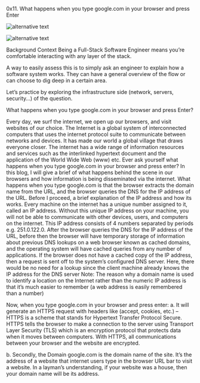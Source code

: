 0x11. What happens when you type google.com in your browser and press Enter

![alternative text](https://i.imgur.com/i9ivkdo.png)

![alternative text](https://i.imgur.com/R8R3sqC.png)

Background Context
Being a Full-Stack Software Engineer means you’re comfortable interacting with any layer of the stack.

A way to easily assess this is to simply ask an engineer to explain how a software system works. They can have a general overview of the flow or can choose to dig deep in a certain area.

Let’s practice by exploring the infrastructure side (network, servers, security…) of the question.


What happens when you type google.com in your browser and press Enter?

Every day, we surf the internet, we open up our browsers, and visit websites of our choice. 
The Internet is a global system of interconnected computers that uses the internet protocol suite to communicate between networks and devices. It has made our world a global village that draws everyone closer. The internet has a wide range of information resources and services such as the interlinked hypertext document and the application of the World Wide Web (www) etc.
Ever ask yourself what happens when you type google.com in your browser and press enter?
In this blog, I will give a brief of what happens behind the scene in our browsers and how information is being disseminated via the internet.
What happens when you type google.com is that the browser extracts the domain name from the URL, and the browser queries the DNS for the IP address of the URL. Before I proceed, a brief explanation of the IP address and how its works.
Every machine on the internet has a unique number assigned to it, called an IP address. Without this unique IP address on your machine, you will not be able to communicate with other devices, users, and computers on the internet. This IP address consists of 4 numbers separated by periods e.g. 251.0.122.0.
After the browser queries the DNS for the IP address of the URL, before then the browser will have temporary storage of information about previous DNS lookups on a web browser known as cached domains, and the operating system will have cached queries from any number of applications. If the browser does not have a cached copy of the IP address, then a request is sent off to the system’s configured DNS server. Here, there would be no need for a lookup since the client machine already knows the IP address for the DNS server
Note: The reason why a domain name is used to identify a location on the Internet rather than the numeric IP address is that it’s much easier to remember (a web address is easily remembered than a number)


Now, when you type google.com in your browser and press enter:
a.	It will generate an HTTPS request with headers like (accept, cookies, etc.) – HTTPS is a scheme that stands for Hypertext Transfer Protocol Secure. HTTPS tells the browser to make a connection to the server using Transport Layer Security (TLS) which is an encryption protocol that protects data when it moves between computers. With HTTPS, all communications between your browser and the website are encrypted.

b.	Secondly, the Domain google.com is the domain name of the site. It’s the address of a website that internet users type in the browser URL bar to visit a website.
In a layman’s understanding, if your website was a house, then your domain name will be its address.

